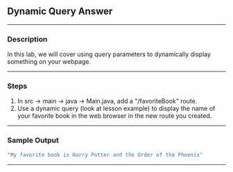 ## Dynamic Query Answer
---
### Description
In this lab, we will cover using query parameters to dynamically display something on your webpage.

---
### Steps
1. In src -> main -> java -> Main.java, add a "/favoriteBook" route.
2. Use a dynamic query (look at lesson example) to display the name of your favorite book in the web browser in the new route you created.
---
### Sample Output
```java
"My favorite book is Harry Potter and the Order of the Phoenix"
```
---
